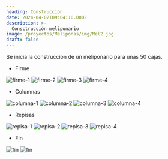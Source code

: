 ```yaml
---
heading: Construcción
date: 2024-04-02T09:04:10.000Z
description: >-
  Consctrucción meliponario
image: /proyectos/Meliponas/img/Mel2.jpg 
draft: false
---
```



Se inicia la construcción de un meliponario para unas 50 cajas.


- Firme

![firme-1](/proyectos/Meliponas/img/IMG-20240402-WA0000.jpg) 
![firme-2](/proyectos/Meliponas/img/IMG-20240402-WA0024.jpg) 
![firme-3](/proyectos/Meliponas/img/IMG-20240402-WA0023.jpg) 
![firme-4](/proyectos/Meliponas/img/IMG-20240402-WA0022.jpg) 

- Columnas

![columna-1](/proyectos/Meliponas/img/IMG-20240402-WA0021.jpg) 
![columna-2](/proyectos/Meliponas/img/IMG-20240402-WA0020.jpg) 
![columna-3](/proyectos/Meliponas/img/IMG-20240402-WA0019.jpg) 
![columna-4](/proyectos/Meliponas/img/IMG-20240402-WA0018.jpg) 

- Repisas

![repisa-1](/proyectos/Meliponas/img/IMG-20240402-WA0017.jpg) 
![repisa-2](/proyectos/Meliponas/img/IMG-20240402-WA0016.jpg) 
![repisa-3](/proyectos/Meliponas/img/IMG-20240402-WA0014.jpg) 
![repisa-4](/proyectos/Meliponas/img/IMG-20240402-WA0013.jpg) 

- Fin

![fin](/proyectos/Meliponas/img/Mel3.jpg) 
![fin](/proyectos/Meliponas/img/Mel1.jpg) 
